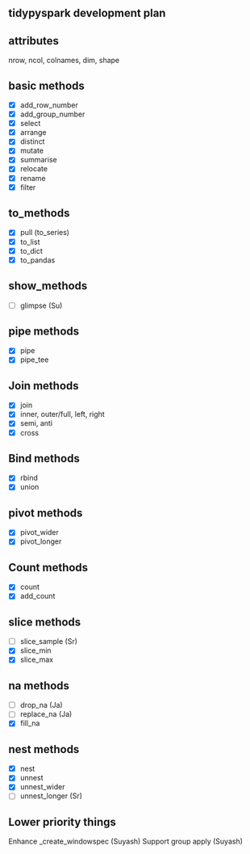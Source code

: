 tidypyspark development plan
----------------------------

attributes
----------
nrow, ncol, colnames, dim, shape

basic methods
--------------
- [x] add_row_number
- [x] add_group_number
- [x] select
- [x] arrange
- [x] distinct
- [x] mutate
- [x] summarise
- [x] relocate
- [x] rename
- [x] filter

to_methods
----------
- [x] pull (to_series)
- [x] to_list
- [x] to_dict
- [x] to_pandas

show_methods
------------
- [ ] glimpse (Su)

pipe methods
------------
- [x] pipe
- [x] pipe_tee 

Join methods
------------
- [x] join
- [x] inner, outer/full, left, right
- [x] semi, anti
- [x] cross

Bind methods
------------
- [x] rbind
- [x] union

pivot methods
-------------
- [x] pivot_wider
- [x] pivot_longer

Count methods
-------------
- [x] count
- [x] add_count

slice methods
-------------
- [ ] slice_sample (Sr)
- [x] slice_min
- [x] slice_max

na methods
------------
- [ ] drop_na (Ja)
- [ ] replace_na (Ja)
- [x] fill_na

nest methods
------------
- [x] nest
- [x] unnest
- [x] unnest_wider
- [ ] unnest_longer (Sr)

Lower priority things
---------------------
Enhance _create_windowspec (Suyash)
Support group apply (Suyash)
